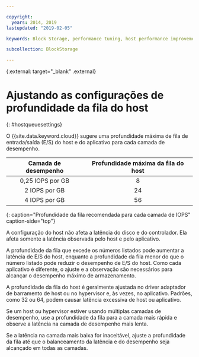 ```yaml
---

copyright:
  years: 2014, 2019
lastupdated: "2019-02-05"

keywords: Block Storage, performance tuning, host performance improvement,

subcollection: BlockStorage

---
```

{:external: target="_blank" .external}

# Ajustando as configurações de profundidade da fila do host
{: #hostqueuesettings}

O {{site.data.keyword.cloud}} sugere uma profundidade máxima de fila de entrada/saída (E/S) do host e do aplicativo para cada camada de desempenho.

| Camada de desempenho | Profundidade máxima da fila do host |
|:------:|:------:|
| 0,25 IOPS por GB | 8 |
| 2 IOPS por GB | 24 |
| 4 IOPS por GB | 56 |
{: caption="Profundidade da fila recomendada para cada camada de IOPS" caption-side="top"}

A configuração do host não afeta a latência do disco e do controlador. Ela afeta somente a latência observada pelo host e pelo aplicativo.

A profundidade da fila que excede os números listados pode aumentar a latência de E/S do host, enquanto a profundidade da fila menor do que o número listado pode reduzir o desempenho de E/S do host. Como cada aplicativo é diferente, o ajuste e a observação são necessários para alcançar o desempenho máximo de armazenamento.

A profundidade da fila do host é geralmente ajustada no driver adaptador de barramento de host ou no hypervisor e, às vezes, no aplicativo. Padrões, como 32 ou 64, podem causar latência excessiva de host ou aplicativo.

Se um host ou hypervisor estiver usando múltiplas camadas de desempenho, use a profundidade da fila para
a camada mais rápida e observe a latência na camada de desempenho mais lenta.

Se a latência na camada mais baixa for inaceitável, ajuste a profundidade da fila até que o balanceamento da latência e do desempenho seja alcançado em todas as camadas.
